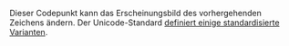 Dieser Codepunkt kann das Erscheinungsbild des vorhergehenden Zeichens ändern.
Der Unicode-Standard [definiert einige standardisierte Varianten](https://www.unicode.org/Public/7.0.0/ucd/StandardizedVariants.html).
